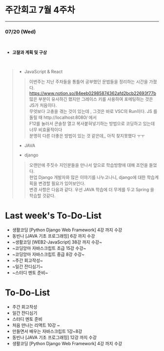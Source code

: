 # 주간회고 7월 4주차
---

### 07/20 (Wed)
<br>

+ **고찰과 계획 및 구상** <br>
<br>

>* JavaScript & React
>> 이번주는 지난 주차들을 통틀어 공부했던 문법들을 정리하는 시간을 가졌다. <br>
>> https://www.notion.so/84eeb02985874362afd2bcb22693f77b <br>
>> 많은 부분이 유사하긴 했지만 그레이스 키를 사용하여 포메팅하는 것은 JS가 처음이다. <br>
>> 무엇보다 고충을 겪는 것이 있는데 , 그것은 바로 VSC의 Run이다. JS 를 돌릴 때 http://localhost:8080/ 에서 <br>
>> F12를 눌러서 콘솔창 열고 복사붙혀넣기하는 방법으로 코딩하고 있는데 너무 비효율적이다 <br>
>> 분명히 다른 더좋은 방법이 있는 것 같은데,, 아직 찾지못했다 ㅜㅜ <br>
>
>* JAVA
>> 
>
>
>* django
>> 오랜만에 주짓수 지인분들을 만나서 앞으로 학습방향에 대해 조언을 들었다.<br>
>> 현업 Django 개발자와 많은 이야기를 나누고나니,  django에 대한 학습계획을 변경할 필요가 있어보인다.<br>
>> 변경 사항은 다음과 같다. 우선 JAVA 학습에 더 무게를 두고 Spring 을 학습할 것같다.
>
>  


# Last week's To-Do-List
+ 생활코딩 [Python Django Web Framework] 4강 까지 수강
+ 동빈나 [JAVA 기초 프로그래밍] 6강 까지 수강
+ ~생활코딩 [WEB2-JavaScript] 38강 까지 수강~
+ ~코딩앙마 자바스크립트 초급 15강 수강~
+ ~코딩앙마 자바스크립트 중급 8강 수강~
+ ~주간 회고작성~
+ ~일간 잔디심기~
+ ~스터디 멘토 준비~

# To-Do-List
+ 주간 회고작성
+ 일간 잔디심기
+ 스터디 멘토 준비
+ 처음 만나는 리액트 10강 ~ 
+ 만들면서 배우는 자바스크립트 1강~8강
+ 동빈나 [JAVA 기초 프로그래밍] 12강 까지 수강
+ 생활코딩 [Python Django Web Framework] 4강 까지 수강


